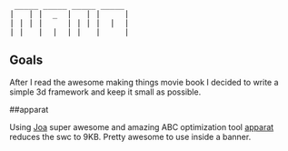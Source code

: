 

<pre>
 _____ _____ _____ _____ 
|   | |  _  |   | |     |
| | | |     | | | |  |  |
|_|___|__|__|_|___|_____|
</pre>

## Goals

After I read the awesome making things movie book I decided to write a simple 3d framework and keep it small as possible.


##apparat

Using [Joa](http://blog.joa-ebert.com/) super awesome and amazing ABC optimization tool [apparat](https://github.com/joa/apparat) reduces the swc to 9KB. Pretty awesome to use inside a banner.